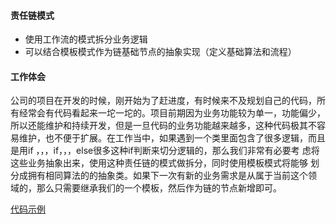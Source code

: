 #### 责任链模式
- 使用工作流的模式拆分业务逻辑
- 可以结合模板模式作为链基础节点的抽象实现（定义基础算法和流程）

#### 工作体会
公司的项目在开发的时候，刚开始为了赶进度，有时候来不及规划自己的代码，所
有经常会有代码看起来一坨一坨的。项目前期因为业务功能较为单一，功能偏少，
所以还能维护和持续开发，但是一旦代码的业务功能越来越多，这种代码极其不容
易维护，也不便于扩展。在工作当中，如果遇到一个类里面包含了很多逻辑，而且
是用if ，，，if，，，else很多这种if判断来切分逻辑的，那么我们非常有必要考
虑将这些业务抽象出来，使用这种责任链的模式做拆分，同时使用模板模式将能够
划分成拥有相同算法的的抽象类。如果下一次有新的业务需求是从属于当前这个领
域的，那么只需要继承我们的一个模板，然后作为链的节点新增即可。

[代码示例](https://github.com/woodywoodpecker/py4j-java-stack/blob/master/design-pattern/src/main/java/chain/App.java)